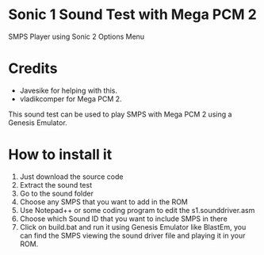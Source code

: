 # Sonic 1 Sound Test with Mega PCM 2
SMPS Player using Sonic 2 Options Menu

# Credits
- Javesike for helping with this.
- vladikcomper for Mega PCM 2.

This sound test can be used to play SMPS with Mega PCM 2 using a Genesis Emulator.

# How to install it
1. Just download the source code
2. Extract the sound test
3. Go to the sound folder
4. Choose any SMPS that you want to add in the ROM
5. Use Notepad++ or some coding program to edit the s1.sounddriver.asm
6. Choose which Sound ID that you want to include SMPS in there
7. Click on build.bat and run it using Genesis Emulator like BlastEm, you can find the SMPS viewing the sound driver file and playing it in your ROM.
